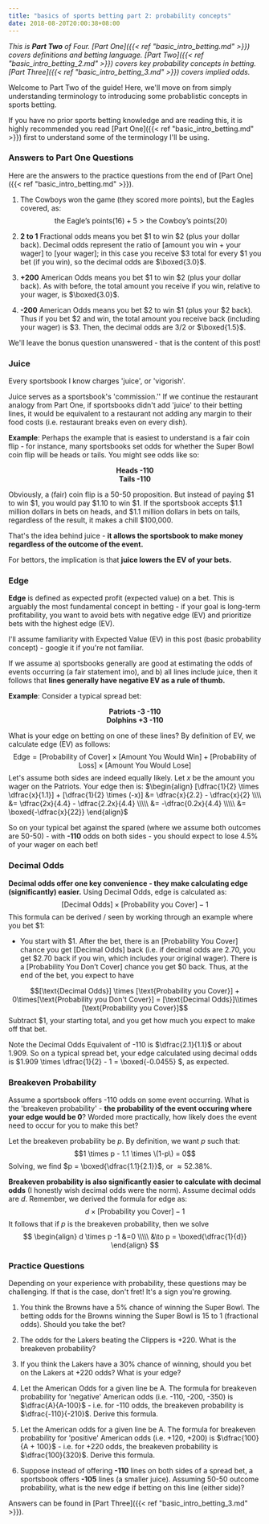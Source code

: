 ```yaml
---
title: "basics of sports betting part 2: probability concepts"
date: 2018-08-20T20:00:38+08:00
---
```


*This is __Part Two__ of Four. [Part One]({{< ref "basic_intro_betting.md" >}}) covers definitions and betting language. [Part Two]({{< ref "basic_intro_betting_2.md" >}}) covers key probability concepts in betting. [Part Three]({{< ref "basic_intro_betting_3.md" >}}) covers implied odds.*

Welcome to Part Two of the guide! Here, we'll move on from simply understanding terminology to introducing some probablistic concepts in sports betting. 

If you have no prior sports betting knowledge and are reading this, it is highly recommended you read [Part One]({{< ref "basic_intro_betting.md" >}}) first to understand some of the terminology I'll be using.

### Answers to Part One Questions

Here are the answers to the practice questions from the end of [Part One]({{< ref "basic_intro_betting.md" >}}).

1. The Cowboys won the game (they scored more points), but the Eagles covered, as: $$\text{the Eagle's points} (16) + 5 > \text{the Cowboy's points} (20)$$
2. **2 to 1** Fractional odds means you bet \$1 to win \$2 (plus your dollar back). Decimal odds represent the ratio of [amount you win + your wager] to [your wager]; in this case you receive \$3 total for every \$1 you bet (if you win), so the decimal odds are $\boxed{3.0}$.

3. **+200** American Odds means you bet \$1 to win \$2 (plus your dollar back). As with before, the total amount you receive if you win, relative to your wager, is $\boxed{3.0}$.

4. **-200** American Odds means you bet \$2 to win \$1 (plus your \$2 back). Thus if you bet \$2 and win, the total amount you receive back (including your wager) is \$3. Then, the decimal odds are 3/2 or $\boxed{1.5}$.

We'll leave the bonus question unanswered - that is the content of this post!

### Juice

Every sportsbook I know charges 'juice', or 'vigorish'.

Juice serves as a sportsbook's 'commission.'' If we continue the restaurant analogy from Part One, if sportsbooks didn't add 'juice' to their betting lines, it would be equivalent to a restaurant not adding any margin to their food costs (i.e. restaurant breaks even on every dish).

**Example**: Perhaps the example that is easiest to understand is a fair coin flip - for instance, many sportsbooks set odds for whether the Super Bowl coin flip will be heads or tails. You might see odds like so:

<p style='text-align: center;'>
<b>Heads -110<br>
Tails -110</b>
</p>

Obviously, a (fair) coin flip is a 50-50 proposition. But instead of paying \$1 to win \$1, you would pay \$1.10 to win \$1. If the sportsbook accepts \$1.1 million dollars in bets on heads, and \$1.1 million dollars in bets on tails, regardless of the result, it makes a chill \$100,000.

That's the idea behind juice - **it allows the sportsbook to make money regardless of the outcome of the event.** 

For bettors, the implication is that **juice lowers the EV of your bets.**

### Edge

**Edge** is defined as expected profit (expected value) on a bet. This is arguably the most fundamental concept in betting - if your goal is long-term profitability, you want to avoid bets with negative edge (EV) and prioritize bets with the highest edge (EV). 

I'll assume familiarity with Expected Value (EV) in this post (basic probability concept) - google it if you're not familiar.

If we assume a) sportsbooks generally are good at estimating the odds of events occurring (a fair statement imo), and b) all lines include juice, then it follows that **lines generally have negative EV as a rule of thumb.**

**Example**: Consider a typical spread bet:

<p style='text-align: center;'>
<b>Patriots -3 -110<br>
Dolphins +3 -110</b>
</p>

What is your edge on betting on one of these lines? By definition of EV, we calculate edge (EV) as follows:$$\text{Edge} = [\text{Probability of Cover}] \times [\text{Amount You Would Win}] + [\text{Probability of Loss}] \times [\text{Amount You Would Lose}]$$Let's assume both sides are indeed equally likely. Let $x$ be the amount you wager on the Patriots. Your edge then is:
$\begin{align}
[\dfrac{1}{2} \times \dfrac{x}{1.1}] + [\dfrac{1}{2} \times (-x)] &= \dfrac{x}{2.2} - \dfrac{x}{2} \\\\ 
&= \dfrac{2x}{4.4} - \dfrac{2.2x}{4.4} \\\\\
&= -\dfrac{0.2x}{4.4} \\\\\
&= \boxed{-\dfrac{x}{22}}
\end{align}$

So on your typical bet against the spared (where we assume both outcomes are 50-50) - with **-110** odds on both sides - you should expect to lose 4.5% of your wager on each bet!

### Decimal Odds

**Decimal odds offer one key convenience - they make calculating edge (significantly) easier.** Using Decimal Odds, edge is calculated as:$$[\text{Decimal Odds}] \times [\text{Probability you Cover}] -1$$This formula can be derived / seen by working through an example where you bet \$1:

* You start with \$1. After the bet, there is an $[\text{Probability You Cover}]$ chance you get $[\text{Decimal Odds}]$ back (i.e. if decimal odds are 2.70, you get \$2.70 back if you win, which includes your original wager). There is a  $[\text{Probability You Don't Cover}]$ chance you get \$0 back. Thus, at the end of the bet, you expect to have 

$$[\text{Decimal Odds}] \times [\text{Probability you Cover}] + 0\times[\text{Probability you Don't Cover}] = [\text{Decimal Odds}]\\times [\text{Probability you Cover}]$$ Subtract \$1, your starting total, and you get how much you expect to make off that bet.

Note the Decimal Odds Equivalent of -110 is $\dfrac{2.1}{1.1}$ or about $1.909$. So on a typical spread bet, your edge calculated using decimal odds is $1.909 \times \dfrac{1}{2} - 1 = \boxed{-0.0455} $, as expected.

### Breakeven Probability

Assume a sportsbook offers -110 odds on some event occurring. What is the 'breakeven probability' - **the probability of the event occuring where your edge would be 0**? Worded more practically, how likely does the event need to occur for you to make this bet?

Let the breakeven probability be $p$. By definition, we want $p$ such that:$$1 \times p - 1.1 \times \(1-p\) = 0$$Solving, we find $p = \boxed{\dfrac{1.1}{2.1}}$, or $\approx 52.38\%$.

**Breakeven probability is also significantly easier to calculate with decimal odds** (I honestly wish decimal odds were the norm). Assume decimal odds are $d$. Remember, we derived the formula for edge as:$$d \times [\text{Probability you Cover}] -1$$It follows that if $p$ is the breakeven probability, then we solve
$$
\begin{align}
d \times p -1 &=0 \\\\\
&\to p = \boxed{\dfrac{1}{d}}
\end{align}
$$

### Practice Questions

Depending on your experience with probability, these questions may be challenging. If that is the case, don't fret! It's a sign you're growing. 

1. You think the Browns have a 5% chance of winning the Super Bowl. The betting odds for the Browns winning the Super Bowl is 15 to 1 (fractional odds). Should you take the bet?

2. The odds for the Lakers beating the Clippers is +220. What is the breakeven probability? 

3. If you think the Lakers have a $30\%$ chance of winning, should you bet on the Lakers at +220 odds? What is your edge?

4. Let the American Odds for a given line be A. The formula for breakeven probability for 'negative' American odds (i.e. -110, -200, -350) is $\dfrac{A}{A-100}$ - i.e. for -110 odds, the breakeven probability is $\dfrac{-110}{-210}$. Derive this formula.

5. Let the American odds for a given line be A. The formula for breakeven probability for 'positive' American odds (i.e. +120, +200) is $\dfrac{100}{A + 100}$ - i.e. for +220 odds, the breakeven probability is $\dfrac{100}{320}$. Derive this formula.

6. Suppose instead of offering **-110** lines on both sides of a spread bet, a sportsbook offers **-105** lines (a smaller juice). Assuming 50-50 outcome probability, what is the new edge if betting on this line (either side)?

Answers can be found in [Part Three]({{< ref "basic_intro_betting_3.md" >}}).
